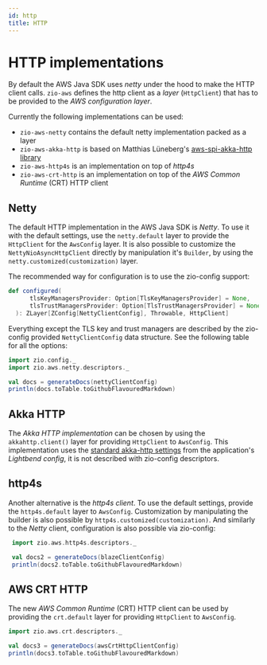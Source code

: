 ```yaml
---
id: http
title: HTTP
---
```


# HTTP implementations

By default the AWS Java SDK uses _netty_ under the hood to make the HTTP client calls. `zio-aws` defines the http client
as a _layer_ (`HttpClient`) that has to be provided to the _AWS configuration layer_.

Currently the following implementations can be used:
- `zio-aws-netty` contains the default netty implementation packed as a layer
- `zio-aws-akka-http` is based on Matthias Lüneberg's [aws-spi-akka-http library](https://github.com/matsluni/aws-spi-akka-http)
- `zio-aws-http4s` is an implementation on top of _http4s_
- `zio-aws-crt-http` is an implementation on top of the _AWS Common Runtime_ (CRT) HTTP client

## Netty
The default HTTP implementation in the AWS Java SDK is _Netty_. To use it with the default settings, use the `netty.default`
layer to provide the `HttpClient` for the `AwsConfig` layer. It is also possible to customize the `NettyNioAsyncHttpClient`
directly by manipulation it's `Builder`, by using the `netty.customized(customization)` layer.

The recommended way for configuration is to use the zio-config support:

```scala
def configured(
      tlsKeyManagersProvider: Option[TlsKeyManagersProvider] = None,
      tlsTrustManagersProvider: Option[TlsTrustManagersProvider] = None
  ): ZLayer[ZConfig[NettyClientConfig], Throwable, HttpClient]
```

Everything except the TLS key and trust managers are described by the zio-config provided `NettyClientConfig` data structure.
See the following table for all the options:

```scala mdoc:passthrough
import zio.config._
import zio.aws.netty.descriptors._

val docs = generateDocs(nettyClientConfig)
println(docs.toTable.toGithubFlavouredMarkdown)
```

## Akka HTTP
The _Akka HTTP implementation_ can be chosen by using the `akkahttp.client()` layer for providing `HttpClient` to `AwsConfig`.
This implementation uses the [standard akka-http settings](https://doc.akka.io/docs/akka-http/current/configuration.html) from the application's _Lightbend config_,
it is not described with zio-config descriptors.

## http4s
Another alternative is the _http4s client_. To use the default settings, provide the `http4s.default` layer to `AwsConfig`. Customization by manipulating the builder
is also possible by `http4s.customized(customization)`. And similarly to the _Netty_ client, configuration is also possible via zio-config:

```scala mdoc:passthrough
 import zio.aws.http4s.descriptors._

 val docs2 = generateDocs(blazeClientConfig)
 println(docs2.toTable.toGithubFlavouredMarkdown)
```

## AWS CRT HTTP
The new _AWS Common Runtime_ (CRT) HTTP client can be used by providing the `crt.default` layer for providing `HttpClient` to `AwsConfig`.

```scala mdoc:passthrough
import zio.aws.crt.descriptors._

val docs3 = generateDocs(awsCrtHttpClientConfig)
println(docs3.toTable.toGithubFlavouredMarkdown)
```
